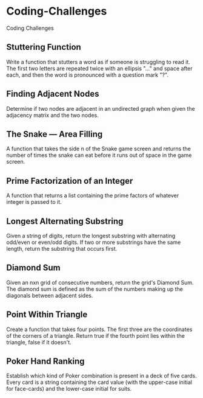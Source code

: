 # Coding-Challenges
Coding Challenges

## Stuttering Function
Write a function that stutters a word as if someone is struggling to read it. The first two letters are repeated twice with an ellipsis "..." and space after each, and then the word is pronounced with a question mark "?".

## Finding Adjacent Nodes
Determine if two nodes are adjacent in an undirected graph when given the adjacency matrix and the two nodes.

## The Snake — Area Filling
A function that takes the side n of the Snake game screen and returns the number of times the snake can eat before it runs out of space in the game screen.

## Prime Factorization of an Integer
A function that returns a list containing the prime factors of whatever integer is passed to it.

## Longest Alternating Substring
Given a string of digits, return the longest substring with alternating odd/even or even/odd digits. If two or more substrings have the same length, return the substring that occurs first.

## Diamond Sum
Given an nxn grid of consecutive numbers, return the grid's Diamond Sum. The diamond sum is defined as the sum of the numbers making up the diagonals between adjacent sides.

## Point Within Triangle
Create a function that takes four points. The first three are the coordinates of the corners of a triangle. Return true if the fourth point lies within the triangle, false if it doesn't.

## Poker Hand Ranking
Establish which kind of Poker combination is present in a deck of five cards. Every card is a string containing the card value (with the upper-case initial for face-cards) and the lower-case initial for suits.

